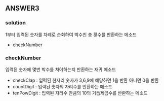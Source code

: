 ## ANSWER3

### solution
1부터 입력된 숫자를 차례로 순회하여 박수친 총 횟수를 반환하는 메소드
- checkNumber

### checkNumber
입력된 숫자에 몇번 박수를 쳐야하는지 반환하는 재귀 메소드
- checkClap : 입력된 한자리 숫자가 3,6,9에 해당하면 1을 반환 아니면 0을 반환
- countDigit : 입력된 숫자의 자리수를 반환하는 메소드
- tenPowDigit : 입력된 자리수 만큼의 10의 거듭제곱수를 반환하는 메소드